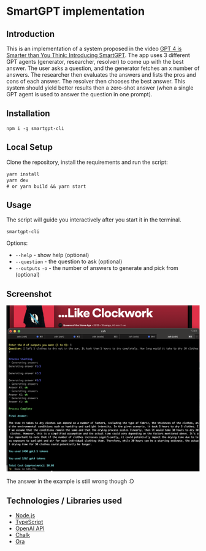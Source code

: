 # SmartGPT implementation

## Introduction

This is an implementation of a system proposed in the video [GPT 4 is Smarter than You Think: Introducing SmartGPT](https://youtu.be/wVzuvf9D9BU?si=zX9rR_iFKLTpzmsB). The app uses 3 different GPT agents (generator, researcher, resolver) to come up with the best answer. The user asks a question, and the generator fetches an x number of answers. The researcher then evaluates the answers and lists the pros and cons of each answer. The resolver then chooses the best answer. This system should yield better results then a zero-shot answer (when a single GPT agent is used to answer the question in one prompt).

## Installation

```
npm i -g smartgpt-cli
```

## Local Setup

Clone the repository, install the requirements and run the script:

```
yarn install
yarn dev
# or yarn build && yarn start
```

## Usage

The script will guide you interactively after you start it in the terminal.

```
smartgpt-cli
```

Options:

- `--help` - show help (optional)
- `--question` - the question to ask (optional)
- `--outputs` `-o` - the number of answers to generate and pick from (optional)

## Screenshot

![Example](./example.png)

The answer in the example is still wrong though :D

## Technologies / Libraries used

- [Node.js](https://nodejs.org/en/)
- [TypeScript](https://www.typescriptlang.org/)
- [OpenAI API](https://www.npmjs.com/package/openai)
- [Chalk](https://www.npmjs.com/package/chalk)
- [Ora](https://www.npmjs.com/package/ora)
